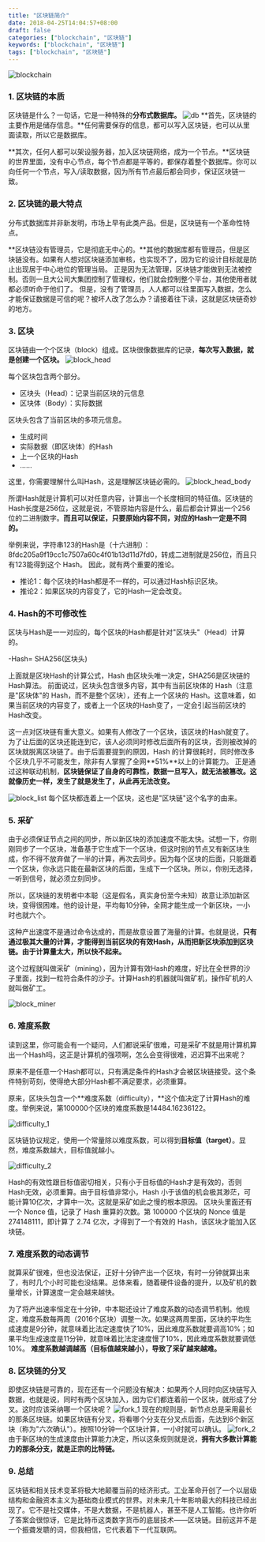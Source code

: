 ```yaml
---
title: "区块链简介"
date: 2018-04-25T14:04:57+08:00
draft: false
categories: ["blockchain", "区块链"]
keywords: ["blockchain", "区块链"]
tags: ["blockchain", "区块链"]
---
```



![blockchain](https://res.cloudinary.com/shaocongcong/image/upload/v1524640598/blog/blockchain/introduce_blockchain/blockchain.jpg)
<!--  -->
### 1. 区块链的本质

区块链是什么？一句话，它是一种特殊的**分布式数据库。**
![db](https://res.cloudinary.com/shaocongcong/image/upload/v1524640965/blog/blockchain/introduce_blockchain/db.jpg)
**首先，区块链的主要作用是储存信息。**任何需要保存的信息，都可以写入区块链，也可以从里面读取，所以它是数据库。

**其次，任何人都可以架设服务器，加入区块链网络，成为一个节点。**区块链的世界里面，没有中心节点，每个节点都是平等的，都保存着整个数据库。你可以向任何一个节点，写入/读取数据，因为所有节点最后都会同步，保证区块链一致。

### 2. 区块链的最大特点

分布式数据库并非新发明，市场上早有此类产品。但是，区块链有一个革命性特点。

**区块链没有管理员，它是彻底无中心的。**其他的数据库都有管理员，但是区块链没有。如果有人想对区块链添加审核，也实现不了，因为它的设计目标就是防止出现居于中心地位的管理当局。
正是因为无法管理，区块链才能做到无法被控制。否则一旦大公司大集团控制了管理权，他们就会控制整个平台，其他使用者就都必须听命于他们了。
但是，没有了管理员，人人都可以往里面写入数据，怎么才能保证数据是可信的呢？被坏人改了怎么办？请接着往下读，这就是区块链奇妙的地方。

### 3. 区块

区块链由一个个区块（block）组成。区块很像数据库的记录，**每次写入数据，就是创建一个区块。**
![block_head](https://res.cloudinary.com/shaocongcong/image/upload/v1524641280/blog/blockchain/introduce_blockchain/block_head.jpg)

每个区块包含两个部分。

- 区块头（Head）：记录当前区块的元信息
- 区块体（Body）：实际数据

区块头包含了当前区块的多项元信息。

- 生成时间
- 实际数据（即区块体）的Hash
- 上一个区块的Hash
- ……

这里，你需要理解什么叫Hash，这是理解区块链必需的。
![block_head_body](https://res.cloudinary.com/shaocongcong/image/upload/v1524641498/blog/blockchain/introduce_blockchain/block_head_body.png)

所谓Hash就是计算机可以对任意内容，计算出一个长度相同的特征值。区块链的Hash长度是256位，这就是说，不管原始内容是什么，最后都会计算出一个256位的二进制数字。**而且可以保证，只要原始内容不同，对应的Hash一定是不同的。**

 举例来说，字符串123的Hash是（十六进制）：8fdc205a9f19cc1c7507a60c4f01b13d11d7fd0，转成二进制就是256位，而且只有123能得到这个 Hash。
因此，就有两个重要的推论。

- 推论1：每个区块的Hash都是不一样的，可以通过Hash标识区块。
- 推论2：如果区块的内容变了，它的Hash一定会改变。

### 4. Hash的不可修改性

区块与Hash是一一对应的，每个区块的Hash都是针对"区块头"（Head）计算的。

-Hash= SHA256(区块头)

上面就是区块Hash的计算公式，Hash 由区块头唯一决定，SHA256是区块链的Hash算法。
前面说过，区块头包含很多内容，其中有当前区块体的 Hash（注意是"区块体"的 Hash，而不是整个区块），还有上一个区块的 Hash。这意味着，如果当前区块的内容变了，或者上一个区块的Hash变了，一定会引起当前区块的Hash改变。

这一点对区块链有重大意义。如果有人修改了一个区块，该区块的Hash就变了。为了让后面的区块还能连到它，该人必须同时修改后面所有的区块，否则被改掉的区块就脱离区块链了。由于后面要提到的原因，Hash 的计算很耗时，同时修改多个区块几乎不可能发生，除非有人掌握了全网**51%**以上的计算能力。
正是通过这种联动机制，**区块链保证了自身的可靠性，数据一旦写入，就无法被篡改。这就像历史一样，发生了就是发生了，从此再无法改变。**

![block_list](https://res.cloudinary.com/shaocongcong/image/upload/v1524641851/blog/blockchain/introduce_blockchain/block_list.jpg)
每个区块都连着上一个区块，这也是"区块链"这个名字的由来。


### 5. 采矿

由于必须保证节点之间的同步，所以新区块的添加速度不能太快。试想一下，你刚刚同步了一个区块，准备基于它生成下一个区块，但这时别的节点又有新区块生成，你不得不放弃做了一半的计算，再次去同步。因为每个区块的后面，只能跟着一个区块，你永远只能在最新区块的后面，生成下一个区块。所以，你别无选择，一听到信号，就必须立刻同步。

所以，区块链的发明者中本聪（这是假名，真实身份至今未知）故意让添加新区块，变得很困难。他的设计是，平均每10分钟，全网才能生成一个新区块，一小时也就六个。

这种产出速度不是通过命令达成的，而是故意设置了海量的计算。也就是说，**只有通过极其大量的计算，才能得到当前区块的有效Hash，从而把新区块添加到区块链。由于计算量太大，所以快不起来。**

这个过程就叫做采矿（mining），因为计算有效Hash的难度，好比在全世界的沙子里面，找到一粒符合条件的沙子。计算Hash的机器就叫做矿机，操作矿机的人就叫做矿工。

![block_miner](https://res.cloudinary.com/shaocongcong/image/upload/v1524642115/blog/blockchain/introduce_blockchain/block_miner.jpg)

### 6. 难度系数

读到这里，你可能会有一个疑问，人们都说采矿很难，可是采矿不就是用计算机算出一个Hash吗，这正是计算机的强项啊，怎么会变得很难，迟迟算不出来呢？

原来不是任意一个Hash都可以，只有满足条件的Hash才会被区块链接受。这个条件特别苛刻，使得绝大部分Hash都不满足要求，必须重算。

原来，区块头包含一个**难度系数（difficulty），**这个值决定了计算Hash的难度。举例来说，第100000个区块的难度系数是14484.16236122。

![difficulty_1](https://res.cloudinary.com/shaocongcong/image/upload/v1524642376/blog/blockchain/introduce_blockchain/difficulty_1.png)

区块链协议规定，使用一个常量除以难度系数，可以得到**目标值（target）**。显然，难度系数越大，目标值就越小。

![difficulty_2](https://res.cloudinary.com/shaocongcong/image/upload/v1524642376/blog/blockchain/introduce_blockchain/difficulty_2.png)

Hash的有效性跟目标值密切相关，只有小于目标值的Hash才是有效的，否则Hash无效，必须重算。由于目标值非常小，Hash 小于该值的机会极其渺茫，可能计算10亿次，才算中一次。这就是采矿如此之慢的根本原因。
区块头里面还有一个 Nonce 值，记录了 Hash 重算的次数。第 100000 个区块的 Nonce 值是274148111，即计算了 2.74 亿次，才得到了一个有效的 Hash，该区块才能加入区块链。

### 7. 难度系数的动态调节

就算采矿很难，但也没法保证，正好十分钟产出一个区块，有时一分钟就算出来了，有时几个小时可能也没结果。总体来看，随着硬件设备的提升，以及矿机的数量增长，计算速度一定会越来越快。

为了将产出速率恒定在十分钟，中本聪还设计了难度系数的动态调节机制。他规定，难度系数每两周（2016个区块）调整一次。如果这两周里面，区块的平均生成速度是9分钟，就意味着比法定速度快了10%，因此难度系数就要调高10%；如果平均生成速度是11分钟，就意味着比法定速度慢了10%，因此难度系数就要调低10%。
**难度系数越调越高（目标值越来越小），导致了采矿越来越难。**

### 8. 区块链的分叉

即使区块链是可靠的，现在还有一个问题没有解决：如果两个人同时向区块链写入数据，也就是说，同时有两个区块加入，因为它们都连着前一个区块，就形成了分叉。这时应该采纳哪一个区块呢？
![fork_1](https://res.cloudinary.com/shaocongcong/image/upload/v1524642682/blog/blockchain/introduce_blockchain/fork_1.png)
现在的规则是，新节点总是采用最长的那条区块链。如果区块链有分叉，将看哪个分支在分叉点后面，先达到6个新区块（称为"六次确认"）。按照10分钟一个区块计算，一小时就可以确认。
![fork_2](https://res.cloudinary.com/shaocongcong/image/upload/v1524642682/blog/blockchain/introduce_blockchain/fork_1.png)
由于新区块的生成速度由计算能力决定，所以这条规则就是说，**拥有大多数计算能力的那条分支，就是正宗的比特链。**

### 9. 总结

区块链和相关技术变革将极大地颠覆当前的经济形式。工业革命开创了一个以层级结构和金融资本主义为基础商业模式的世界。对未来几十年影响最大的科技已经出现了。它不是社交媒体，不是大数据，不是机器人，甚至不是人工智能。也许你听了答案会很惊讶，它是比特币这类数字货币的底层技术——区块链。目前这并不是一个振聋发聩的词，但我相信，它代表着下一代互联网。